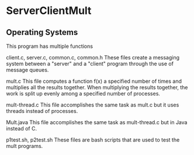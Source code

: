 # ServerClientMult
## Operating Systems
This program has multiple functions

client.c, server.c, common.c, common.h
These files create a messaging system between a "server" and a "client" program through the use of message queues.

mult.c
This file computes a function f(x) a specified number of times and multiplies all the results together. When multiplying the results together, the work is split up evenly among a specified number of processes.

mult-thread.c
This file accomplishes the same task as mult.c but it uses threads instead of processes.

Mult.java
This file accomplishes the same task as mult-thread.c but in Java instead of C.

p1test.sh, p2test.sh
These files are bash scripts that are used to test the mult programs.
